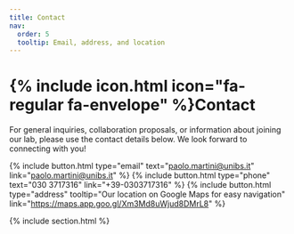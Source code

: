 ```yaml
---
title: Contact
nav:
  order: 5
  tooltip: Email, address, and location
---
```


# {% include icon.html icon="fa-regular fa-envelope" %}Contact

For general inquiries, collaboration proposals, or information about joining our lab, please use the contact details below. We look forward to connecting with you!

{%
  include button.html
  type="email"
  text="paolo.martini@unibs.it"
  link="paolo.martini@unibs.it"
%}
{%
  include button.html
  type="phone"
  text="030 3717316"
  link="+39-0303717316"
%}
{%
  include button.html
  type="address"
  tooltip="Our location on Google Maps for easy navigation"
  link="https://maps.app.goo.gl/Xm3Md8uWjud8DMrL8"
%}

{% include section.html %}
